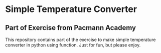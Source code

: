 # Simple Temperature Converter

## Part of Exercise from Pacmann Academy

This repository contains part of the exercise to make simple temperature converter in python using function.
Just for fun, but please enjoy.
